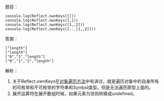 题目：
```
console.log(Reflect.ownKeys([]))
console.log(Reflect.ownKeys([,]))
console.log(Reflect.ownKeys([1,,2]))
console.log(Reflect.ownKeys([...[1,,2]]))
```

答案：
```
["length"]
["length"]
["0","2","length"]
["0","1","2","length"]
```

解析：
1. 关于Reflect.ownKeys在[对象遍历方法](../../technology/%E5%AF%B9%E8%B1%A1%E9%81%8D%E5%8E%86%E6%96%B9%E6%B3%95.md)中有讲过，就是遍历对象中的自身所有的可枚举和不可枚举的字符串和Symbol类型。但是无法遍历原型上面的。
2. 展开运算符在展开数组时候，如果元素为空则转换成undefined。
